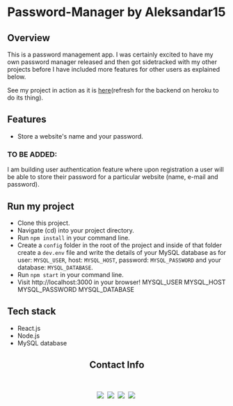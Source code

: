 # Password-Manager by Aleksandar15

## Overview

This is a password management app. I was certainly excited to have my own password manager released and then got sidetracked with my other projects before I have included more features for other users as explained below.


See my project in action as it is [here](https://alek-password-manager.netlify.app)(refresh for the backend on heroku to do its thing).

## Features

- Store a website's name and your password.
### TO BE ADDED:
I am building user authentication feature where upon registration a user will be able to store their password for a particular website (name, e-mail and password).

## Run my project

- Clone this project.
- Navigate (cd) into your project directory.
- Run `npm install` in your command line.
- Create a `config` folder in the root of the project and inside of that folder create a `dev.env` file and write the details of your MySQL database as for user: `MYSQL_USER`, host: `MYSQL_HOST`, password: `MYSQL_PASSWORD` and your database: `MYSQL_DATABASE`.
- Run `npm start` in your command line.
- Visit http://localhost:3000 in your browser!
MYSQL_USER
MYSQL_HOST
MYSQL_PASSWORD
MYSQL_DATABASE

## Tech stack
- React.js
- Node.js
- MySQL database

<h2 align='center'>Contact Info</h2>
<br/>
<p align='center'>
    <a href="https://instagram.com/aleksandarr15"><img src="https://img.shields.io/badge/instagram.com-@aleksandarr15-red?style=flat&logo=instagram"></a>&nbsp;
    <a href="mailto:aleksandarangelov15@hotmail.com"><img src="https://img.shields.io/badge/email-aleksandarangelov15@hotmail.com-black?style=flat&logo=gmail"></a>&nbsp;
    <a href="https://aleksandar15.github.io/portfolio"><img src="https://img.shields.io/badge/portfolio-aleksandar15.github.io-green?style=flat"></a>&nbsp;
    <a href="https://www.linkedin.com/in/aleksandar15"><img src="https://img.shields.io/badge/linkedin-aleksandar15.github.io-blue?style=flat&logo=linkedin"></a>&nbsp;
</p>
